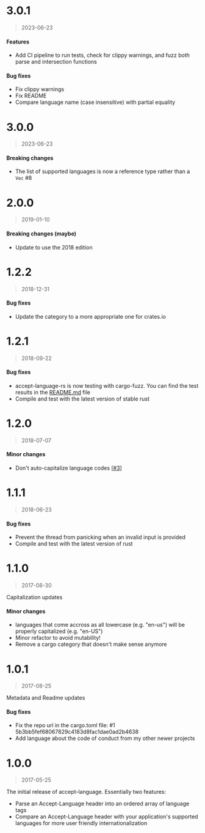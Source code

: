 # 3.0.1

> 2023-06-23

#### Features

- Add CI pipeline to run tests, check for clippy warnings, and fuzz both parse and intersection functions

#### Bug fixes

- Fix clippy warnings
- Fix README
- Compare language name (case insensitive) with partial equality

# 3.0.0

> 2023-06-23

#### Breaking changes

- The list of supported languages is now a reference type rather than a `Vec` #8

# 2.0.0

> 2019-01-10

#### Breaking changes (maybe)

- Update to use the 2018 edition

# 1.2.2

> 2018-12-31

#### Bug fixes

- Update the category to a more appropriate one for crates.io

# 1.2.1

> 2018-09-22

#### Bug fixes

- accept-language-rs is now testing with cargo-fuzz. You can find the test results in the [README.md](README.md) file
- Compile and test with the latest version of stable rust

# 1.2.0

> 2018-07-07

#### Minor changes

- Don't auto-capitalize language codes [[#3](https://github.com/mike-engel/accept-language-rs/pull/3)]

# 1.1.1

> 2018-06-23

#### Bug fixes

- Prevent the thread from panicking when an invalid input is provided
- Compile and test with the latest version of rust

# 1.1.0

> 2017-08-30

Capitalization updates

#### Minor changes

- languages that come accross as all lowercase (e.g. "en-us") will be properly capitalized (e.g. "en-US")
- Minor refactor to avoid mutability!
- Remove a cargo category that doesn't make sense anymore

# 1.0.1

> 2017-08-25

Metadata and Readme updates

#### Bug fixes

- Fix the repo url in the cargo.toml file: #1 5b3bb5fef68067829c4183d8fac1dae0ad2b4638
- Add language about the code of conduct from my other newer projects

# 1.0.0

> 2017-05-25

The initial release of accept-language. Essentially two features:

- Parse an Accept-Language header into an ordered array of language tags
- Compare an Accept-Language header with your application's supported languages for more user friendly internationalization
